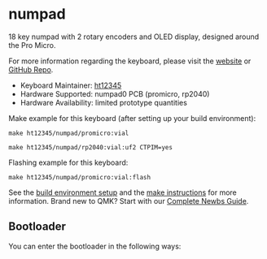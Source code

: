 # numpad

18 key numpad with 2 rotary encoders and OLED display, designed around the Pro Micro. 

For more information regarding the keyboard, please visit the [website](https://kb.ht12345.xyz/np0) or [GitHub Repo](https://github.com/howardt12345/numpad).

* Keyboard Maintainer: [ht12345](https://github.com/howardt12345)
* Hardware Supported: numpad0 PCB (promicro, rp2040)
* Hardware Availability: limited prototype quantities

Make example for this keyboard (after setting up your build environment):

    make ht12345/numpad/promicro:vial
    
    make ht12345/numpad/rp2040:vial:uf2 CTPIM=yes

Flashing example for this keyboard:

    make ht12345/numpad/promicro:vial:flash

See the [build environment setup](https://docs.qmk.fm/#/getting_started_build_tools) and the [make instructions](https://docs.qmk.fm/#/getting_started_make_guide) for more information. Brand new to QMK? Start with our [Complete Newbs Guide](https://docs.qmk.fm/#/newbs).

## Bootloader

You can enter the bootloader in the following ways:


